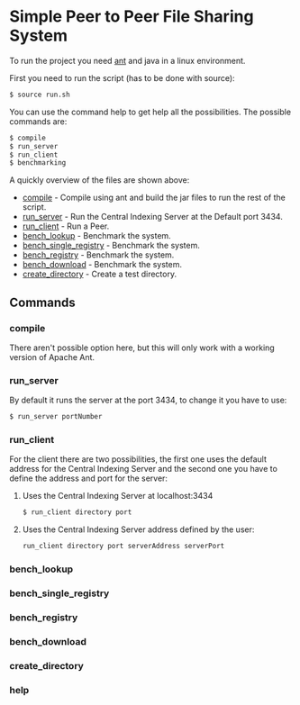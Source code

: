 # Simple Peer to Peer File Sharing System

To run the project you need [ant](https://ant.apache.org/) and java in a linux environment.

First you need to run the script (has to be done with source):

```sh
$ source run.sh
```

You can use the command help to get help all the possibilities. The possible commands are:

```sh
$ compile
$ run_server
$ run_client
$ benchmarking
```

A quickly overview of the files are shown above:

* [compile](https://github.com/gmendonca/simple-p2p-file-sharing#compile) - Compile using ant and build the jar files to run the rest of the script.
* [run_server](https://github.com/gmendonca/simple-p2p-file-sharing#run_server) - Run the Central Indexing Server at the Default port 3434.
* [run_client](https://github.com/gmendonca/simple-p2p-file-sharing#run_client) - Run a Peer.
* [bench_lookup](https://github.com/gmendonca/simple-p2p-file-sharing#bench_lookup) - Benchmark the system.
* [bench_single_registry](https://github.com/gmendonca/simple-p2p-file-sharing#bench_single_registry) - Benchmark the system.
* [bench_registry](https://github.com/gmendonca/simple-p2p-file-sharing#bench_registry) - Benchmark the system.
* [bench_download](https://github.com/gmendonca/simple-p2p-file-sharing#bench_download) - Benchmark the system.
* [create_directory](https://github.com/gmendonca/simple-p2p-file-sharing#create_directory) - Create a test directory.


## Commands

### compile

There aren't possible option here, but this will only work with a working version of Apache Ant.

### run_server

By default it runs the server at the port 3434, to change it you have to use:

```sh
$ run_server portNumber
```
### run_client

For the client there are two possibilities, the first one uses the default address for the Central Indexing Server and the second one you have to define the address and port for the server:

1. Uses the Central Indexing Server at localhost:3434
    ```sh
    $ run_client directory port
    ```

2. Uses the Central Indexing Server address defined by the user:
    ```sh
    run_client directory port serverAddress serverPort
    ```

### bench_lookup

### bench_single_registry

### bench_registry

### bench_download

### create_directory

### help
